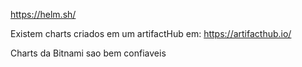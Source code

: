 https://helm.sh/

Existem charts criados em um artifactHub em: https://artifacthub.io/

Charts da Bitnami sao bem confiaveis

